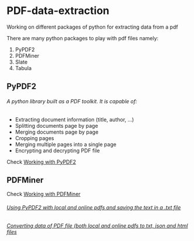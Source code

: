 # PDF-data-extraction
Working on different packages of python for extracting data from a pdf

There are many python packages to play with pdf files namely:
1. PyPDF2
2. PDFMiner
3. Slate
4. Tabula

## PyPDF2
###### A python library built as a PDF toolkit. It is capable of:
- Extracting document information (title, author, …)
- Splitting documents page by page
- Merging documents page by page
- Cropping pages
- Merging multiple pages into a single page
- Encrypting and decrypting PDF file

Check [Working with PyPDF2](https://github.com/nikipr1999/PDF-data-extraction/blob/master/PyPDF2.ipynb)

## PDFMiner
Check [Working with PDFMiner](https://github.com/nikipr1999/PDF-data-extraction/blob/master/PDFMiner.ipynb)

###### [Using PyPDF2 with local and online pdfs and saving the text in a .txt file](https://github.com/nikipr1999/PDF-data-extraction/blob/master/data-extracter-utility/pypdf2.py)

###### [Converting data of PDF file (both local and online pdfs to txt, json and html files](https://github.com/nikipr1999/PDF-data-extraction/blob/master/data-extracter-utility/pdfminer_work3.py)

